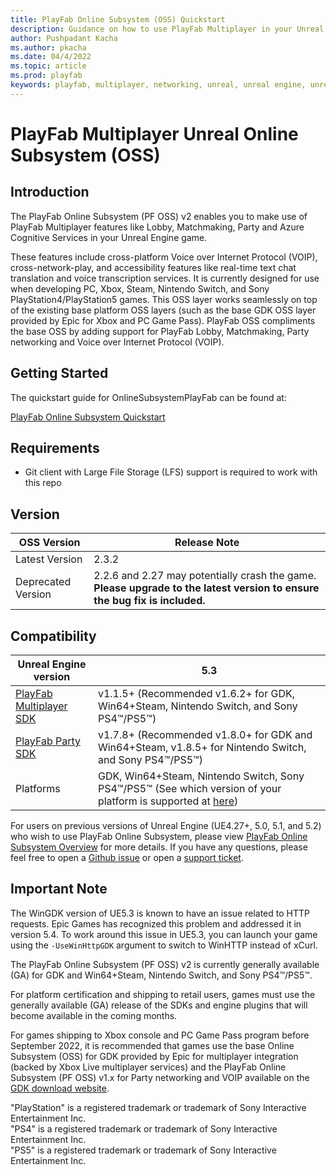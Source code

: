 ```yaml
---
title: PlayFab Online Subsystem (OSS) Quickstart
description: Guidance on how to use PlayFab Multiplayer in your Unreal Engine 4 and Unreal Engine 5 Project.
author: Pushpadant Kacha
ms.author: pkacha
ms.date: 04/4/2022
ms.topic: article
ms.prod: playfab
keywords: playfab, multiplayer, networking, unreal, unreal engine, unreal engine 4, unreal engine 5, ue4, ue5, middleware
---
```


# PlayFab Multiplayer Unreal Online Subsystem (OSS)

## Introduction

The PlayFab Online Subsystem (PF OSS) v2 enables you to make use of PlayFab Multiplayer features like Lobby, Matchmaking, Party and Azure Cognitive Services in your Unreal Engine game.

These features include cross-platform Voice over Internet Protocol (VOIP), cross-network-play, and accessibility features like real-time text chat translation and voice transcription services. It is currently designed for use when developing PC, Xbox, Steam, Nintendo Switch, and Sony PlayStation4/PlayStation5 games. This OSS layer works seamlessly on top of the existing base platform OSS layers (such as the base GDK OSS layer provided by Epic for Xbox and PC Game Pass). PlayFab OSS compliments the base OSS by adding support for PlayFab Lobby, Matchmaking, Party networking and Voice over Internet Protocol (VOIP).

## Getting Started

The quickstart guide for OnlineSubsystemPlayFab can be found at:

[PlayFab Online Subsystem Quickstart](https://docs.microsoft.com/gaming/playfab/features/multiplayer/networking/party-unreal-engine-oss-quickstart)

## Requirements

* Git client with Large File Storage (LFS) support is required to work with this repo

## Version

|OSS Version|Release Note|
|-|-|
Latest Version |2.3.2|
Deprecated Version |2.2.6 and 2.27 may potentially crash the game. **Please upgrade to the latest version to ensure the bug fix is included.**|

## Compatibility

|Unreal Engine version|5.3|
|-|-|
[PlayFab Multiplayer SDK](https://learn.microsoft.com/en-us/gaming/playfab/features/multiplayer/lobby/lobby-matchmaking-sdks/lobby-matchmaking-sdks) | v1.1.5+ (Recommended v1.6.2+ for GDK, Win64+Steam, Nintendo Switch, and Sony PS4™/PS5™)
[PlayFab Party SDK](https://learn.microsoft.com/en-us/gaming/playfab/features/multiplayer/networking/party-sdks) | v1.7.8+ (Recommended v1.8.0+ for GDK and Win64+Steam, v1.8.5+ for Nintendo Switch, and Sony PS4™/PS5™)
Platforms|GDK, Win64+Steam, Nintendo Switch, Sony PS4™/PS5™ (See which version of your platform is supported at [here](https://learn.microsoft.com/en-us/gaming/playfab/features/multiplayer/networking/party-unreal-engine-oss-overview#which-versions-of-the-microsoft-game-development-kit-gdk-are-supported))

For users on previous versions of Unreal Engine (UE4.27+, 5.0, 5.1, and 5.2) who wish to use PlayFab Online Subsystem, please view [PlayFab Online Subsystem Overview](https://learn.microsoft.com/en-us/gaming/playfab/features/multiplayer/networking/party-unreal-engine-oss-overview#which-versions-of-unreal-engine-are-supported) for more details.
If you have any questions, please feel free to open a [Github issue](https://github.com/PlayFab/PlayFabMultiplayerUnreal/issues/new) or open a [support ticket](https://playfab.com/contact/).
## Important Note

The WinGDK version of UE5.3 is known to have an issue related to HTTP requests. Epic Games has recognized this problem and addressed it in version 5.4. To work around this issue in UE5.3, you can launch your game using the `-UseWinHttpGDK` argument to switch to WinHTTP instead of xCurl.

The PlayFab Online Subsystem (PF OSS) v2 is currently generally available (GA) for GDK and Win64+Steam, Nintendo Switch, and Sony PS4™/PS5™.

For platform certification and shipping to retail users, games must use the generally available (GA) release of the SDKs and engine plugins that will become available in the coming months.

For games shipping to Xbox console and PC Game Pass program before September 2022, it is recommended that games use the base Online Subsystem (OSS) for GDK provided by Epic for multiplayer integration (backed by Xbox Live multiplayer services) and the PlayFab Online Subsystem (PF OSS) v1.x for Party networking and VOIP available on the [GDK download website](https://aka.ms/gdkdl).

"PlayStation" is a registered trademark or trademark of Sony Interactive Entertainment Inc.<br />
"PS4" is a registered trademark or trademark of Sony Interactive Entertainment Inc.<br />
"PS5" is a registered trademark or trademark of Sony Interactive Entertainment Inc.
